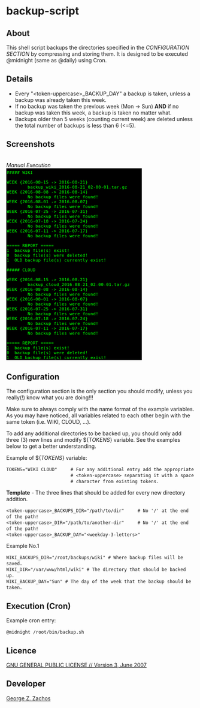 backup-script
=============

About
-----
This shell script backups the directories specified in the _CONFIGURATION SECTION_ 
by compressing and storing them. It is designed to be executed @midnight (same as
@daily) using Cron.

Details
-------
  - Every "\<token-uppercase\>\_BACKUP\_DAY" a backup is taken, unless a backup was
already taken this week.
  - If no backup was taken the previous week (Mon -> Sun) **AND**  if no backup
was taken this week, a backup is taken no matter what.
  -  Backups older than 5 weeks (counting current week) are deleted unless the
total number of backups is less than 6 (<=5).

Screenshots
-----------
<br>_Manual Execution_<br>
![Manual Execution](./screenshots/manual-execution.png)


Configuration
-------------
The configuration section is the only section you should modify, unless you really(!)
know what you are doing!!!

Make sure to always comply with the name format of the example variables.
As you may have noticed, all variables related to each other begin with
the same token (i.e. WIKI, CLOUD, ...).

To add any additional directories to be backed up, you should only add three (3)
new lines and modify ${_TOKENS_} variable. See the examples below to get a better
understanding.

Example of ${_TOKENS_} variable:
```Shell
TOKENS="WIKI CLOUD"     # For any additional entry add the appropriate 
                        # <token-uppercase> separating it with a space
                        # character from existing tokens.
```

__Template__ - The three lines that should be added for every new directory addition.
```Shell
<token-uppercase>_BACKUPS_DIR="/path/to/dir"     # No '/' at the end of the path!
<token-uppercase>_DIR="/path/to/another-dir"     # No '/' at the end of the path!
<token-uppercase>_BACKUP_DAY="<weekday-3-letters>"
```

Example No.1
```Shell
WIKI_BACKUPS_DIR="/root/backups/wiki" # Where backup files will be saved.
WIKI_DIR="/var/www/html/wiki" # The directory that should be backed up.
WIKI_BACKUP_DAY="Sun" # The day of the week that the backup should be taken.
```

Execution (Cron)
----------------
Example cron entry:
```Shell
@midnight /root/bin/backup.sh
```

Licence
-------
[GNU GENERAL PUBLIC LICENSE // Version 3, June 2007](LICENSE)

Developer
--------
[George Z. Zachos](http://cse.uoi.gr/~gzachos)
